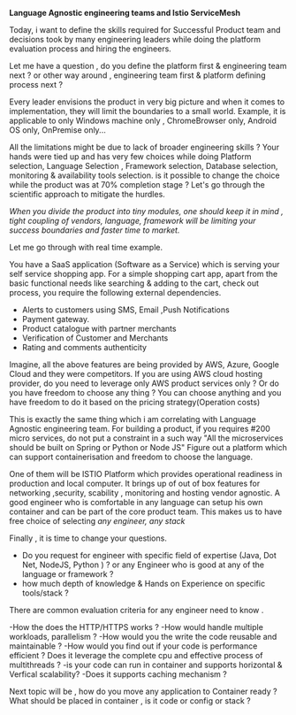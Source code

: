 ﻿
**Language Agnostic engineering teams and Istio ServiceMesh**

Today, i want to define the skills required for Successful Product team and decisions took by many engineering leaders while doing the platform evaluation process and hiring the engineers. 

Let me have a question , do you define the platform first & engineering team next ? or other way around , engineering team first & platform defining process next ? 

Every leader envisions the  product in very big picture and when it comes to implementation, they will limit the boundaries to a small world. Example, it is applicable to only Windows machine only , ChromeBrowser only, Android OS only,  OnPremise only...

All the limitations might be due to lack of broader engineering skills ? 
Your hands were tied up and has very few choices while doing Platform selection, Language Selection , Framework selection, Database selection, monitoring & availability tools selection.  is it possible to change the choice while the product was at 70% completion stage ? Let's go through the scientific approach to mitigate the hurdles.

*When you divide the product into tiny modules,  one should keep it in mind , tight coupling of vendors, language, framework will be limiting your success boundaries and faster time to market.*

Let me go through with real time example.

You have a SaaS application (Software as a Service) which is serving your self service shopping app.  For a simple shopping cart app, apart from the basic functional needs like searching & adding to the cart, check out process, you require the following external dependencies.

 - Alerts to customers using SMS, Email ,Push Notifications
 - Payment gateway.
 - Product catalogue with partner merchants
 - Verification of Customer and Merchants
 - Rating and comments authenticity  
 
 Imagine,  all the above features are being provided by AWS, Azure, Google Cloud and they were competitors.  If you are using AWS cloud hosting provider, do you need to leverage only AWS product services only ? Or do you have freedom to choose any thing ? You can choose anything and you have freedom to do it based on the pricing strategy(Operation costs)

This is exactly the same thing which i am correlating with Language Agnostic engineering team. For building a product, if you requires #200 micro services,  do not put a constraint in a such way "All the microservices should be built on Spring or Python or Node JS" 
Figure out a platform which can support  containerisation and freedom to choose the language.

One of them will be ISTIO Platform which provides operational readiness in production and local computer. It brings up of out of box features for networking ,security, scability , monitoring and hosting vendor agnostic.
A good engineer who is comfortable in any language can setup his own container and can be part of the core product team. This makes us to have free choice of selecting *any engineer, any stack*

Finally , it is time to change your questions. 
 - Do you request for engineer with specific field of expertise (Java, Dot Net, NodeJS, Python ) ? or any Engineer who is good at any of the language or framework ?
 - how much depth of knowledge & Hands on Experience on specific tools/stack ?
 
 There are common evaluation criteria for any engineer need to know .
 
 -How the does the HTTP/HTTPS works ?
 -How would handle multiple workloads, parallelism ?
 -How would you the write the code reusable and maintainable ?
 -How would you find out if your code is performance efficient ? Does it leverage the complete cpu and effective process of multithreads ?
 -is your code can run in container and supports horizontal & Verfical scalability?
 -Does it supports caching mechanism ?
 

Next topic will be , how do you move any application to Container ready ? What should be placed in container , is it code or config or stack ?
